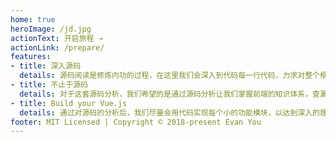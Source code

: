 ```yaml
---
home: true
heroImage: /jd.jpg
actionText: 开启旅程 →
actionLink: /prepare/
features:
- title: 深入源码
  details: 源码阅读是修炼内功的过程，在这里我们会深入到代码每一行代码，力求对整个框架做到全面而细致的分析。
- title: 不止于源码
  details: 对于这套源码分析，我们希望的是通过源码分析让我们掌握前端的知识体系，查漏补缺，做一个合格的前端工程师。
- title: Build your Vue.js
  details: 通过对源码的分析后，我们尽量会用代码实现每个小的功能模块，以达到深入的理解Vue框架的目的，最后构建属于你自己的 Vue.js。
footer: MIT Licensed | Copyright © 2018-present Evan You
---
```


